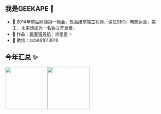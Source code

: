 ## 我是GEEKAPE 👦

- 📑 2014年前后网赚第一桶金，现高级前端工程师，做过SEO，电商运营，美工，未来想成为一名独立开发者。
- 🏡 作品：<a href="https://github.com/geekape/geek-navigation" target="_blank">极客猿导航</a> | 求星星 ✨</a>
- 💬 微信：zcb861013016

## 今年汇总 ✨

<img align="" height="137px" src="https://github-readme-stats.vercel.app/api?username=geekape&hide_title=true&hide_border=true&show_icons=true&include_all_commits=true&line_height=21&theme=material-palenight&locale=cn" /><img align="" height="137px" src="https://github-readme-stats.vercel.app/api/top-langs/?username=geekape&hide_title=true&hide_border=true&layout=compact&theme=material-palenight&locale=cn" />
